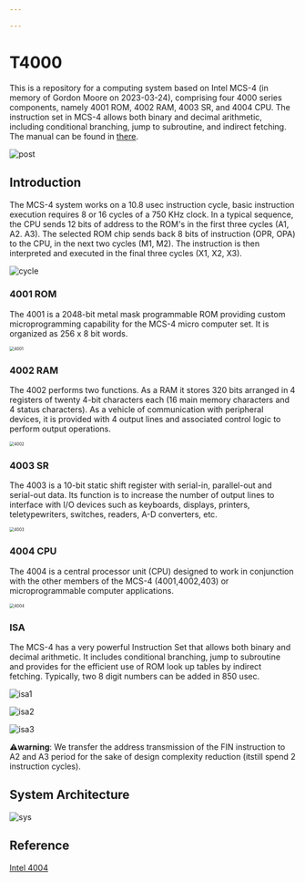 ```yaml
---

---
```


# T4000

This is a repository for a computing system based on Intel MCS-4 (in memory of Gordon Moore on 2023-03-24), comprising four 4000 series components, namely 4001 ROM, 4002 RAM, 4003 SR, and 4004 CPU. The instruction set in MCS-4 allows both binary and decimal arithmetic, including conditional branching, jump to subroutine, and indirect fetching. The manual can be found in [there](asset/Intel_MCS-4_Data_Sheet.pdf).

![post](asset\post.jpg)

## Introduction

The MCS-4 system works on a 10.8 usec instruction cycle, basic instruction execution requires 8 or 16 cycles of a 750 KHz clock. In a typical sequence, the CPU sends 12 bits of address to the ROM's in the first three cycles (A1, A2.  A3). The selected ROM chip sends back 8 bits of instruction (OPR, OPA) to the CPU, in the next two cycles (M1, M2). The instruction is then interpreted and executed in the final three cycles (X1, X2, X3).

![cycle](asset/cycle.jpg)

### 4001 ROM

The 4001 is a 2048-bit metal mask programmable ROM providing custom microprogramming capability for the MCS-4 micro computer set. It is organized as 256 x 8 bit words.

<img src="asset/4001.jpg" alt="4001" style="zoom:50%;" />

### 4002 RAM

The 4002 performs two functions. As a RAM it stores 320 bits arranged in 4 registers of twenty 4-bit characters each (16 main memory characters and 4 status characters). As a vehicle of communication with peripheral devices, it is provided with 4 output lines and associated control logic to perform output operations.

<img src="asset/4002.jpg" alt="4002" style="zoom:50%;" />

### 4003 SR

The 4003 is a 10-bit static shift register with serial-in, parallel-out and serial-out data. Its function is to increase the number of output lines to interface with I/O devices such as keyboards, displays, printers, teletypewriters, switches, readers, A-D converters, etc.

<img src="asset\4003.jpg" alt="4003" style="zoom:50%;" />

### 4004 CPU

The 4004 is a central processor unit (CPU) designed to work in conjunction with the other members of the MCS-4 (4001,4002,403) or microprogrammable computer applications.

<img src="asset\4004.jpg" alt="4004" style="zoom:50%;" />

### ISA

The MCS-4 has a very powerful Instruction Set that allows both binary and decimal arithmetic. It includes conditional branching, jump to subroutine and provides for the efficient use of ROM look up tables by indirect fetching. Typically, two 8 digit numbers can be added in 850 usec.

![isa1](asset\isa1.jpg)

![isa2](asset\isa2.jpg)

![isa3](asset\isa3.jpg)

⚠️**warning**: We transfer the address transmission of the FIN instruction to A2 and A3 period for the sake of design complexity reduction (itstill spend 2 instruction cycles).



## System Architecture

![sys](asset\sys.jpg)

## Reference

[Intel 4004](https://www.intel.com/content/www/us/en/newsroom/resources/intel-4004.html?wapkw=4004)
